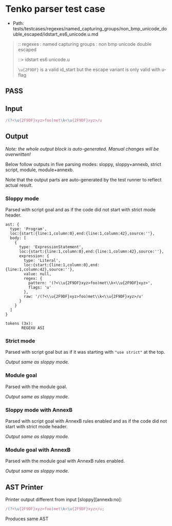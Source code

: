 # Tenko parser test case

- Path: tests/testcases/regexes/named_capturing_groups/non_bmp_unicode_double_escaped/idstart_es6_unicode.u.md

> :: regexes : named capturing groups : non bmp unicode double escaped
>
> ::> idstart es6 unicode.u
>
> `\u{2F9DF}` is a valid id_start but the escape variant is only valid with u-flag

## PASS

## Input

`````js
/(?<\u{2F9DF}xyz>foo)met\k<\u{2F9DF}xyz>/u
`````

## Output

_Note: the whole output block is auto-generated. Manual changes will be overwritten!_

Below follow outputs in five parsing modes: sloppy, sloppy+annexb, strict script, module, module+annexb.

Note that the output parts are auto-generated by the test runner to reflect actual result.

### Sloppy mode

Parsed with script goal and as if the code did not start with strict mode header.

`````
ast: {
  type: 'Program',
  loc:{start:{line:1,column:0},end:{line:1,column:42},source:''},
  body: [
    {
      type: 'ExpressionStatement',
      loc:{start:{line:1,column:0},end:{line:1,column:42},source:''},
      expression: {
        type: 'Literal',
        loc:{start:{line:1,column:0},end:{line:1,column:42},source:''},
        value: null,
        regex: {
          pattern: '(?<\\u{2F9DF}xyz>foo)met\\k<\\u{2F9DF}xyz>',
          flags: 'u'
        },
        raw: '/(?<\\u{2F9DF}xyz>foo)met\\k<\\u{2F9DF}xyz>/u'
      }
    }
  ]
}

tokens (3x):
       REGEXU ASI
`````

### Strict mode

Parsed with script goal but as if it was starting with `"use strict"` at the top.

_Output same as sloppy mode._

### Module goal

Parsed with the module goal.

_Output same as sloppy mode._

### Sloppy mode with AnnexB

Parsed with script goal with AnnexB rules enabled and as if the code did not start with strict mode header.

_Output same as sloppy mode._

### Module goal with AnnexB

Parsed with the module goal with AnnexB rules enabled.

_Output same as sloppy mode._

## AST Printer

Printer output different from input [sloppy][annexb:no]:

````js
/(?<\u{2F9DF}xyz>foo)met\k<\u{2F9DF}xyz>/u;
````

Produces same AST
